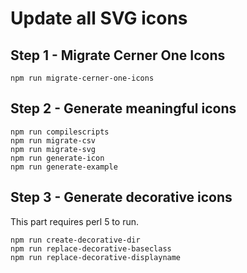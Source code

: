 # Update all SVG icons
## Step 1 - Migrate Cerner One Icons

    npm run migrate-cerner-one-icons

## Step 2 - Generate meaningful icons

    npm run compilescripts
    npm run migrate-csv
    npm run migrate-svg
    npm run generate-icon
    npm run generate-example

## Step 3 - Generate decorative icons

This part requires perl 5 to run.

    npm run create-decorative-dir
    npm run replace-decorative-baseclass
    npm run replace-decorative-displayname